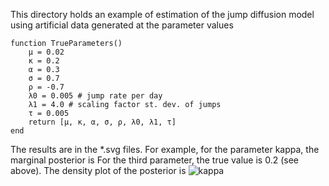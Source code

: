 This directory holds an example of estimation of the jump diffusion model using artificial data generated at the parameter values
```
function TrueParameters()
    μ = 0.02
    κ = 0.2
    α = 0.3
    σ = 0.7
    ρ = -0.7
    λ0 = 0.005 # jump rate per day
    λ1 = 4.0 # scaling factor st. dev. of jumps
    τ = 0.005
    return [μ, κ, α, σ, ρ, λ0, λ1, τ]
end
```

The results are in the *.svg files. For example, for the parameter kappa, the marginal posterior is
For the third parameter, the true value is 0.2 (see above). The density plot of the posterior is
![kappa](https://github.com/mcreel/SNM/blob/master/examples/JD/SimulationEstimation/kappa.svg)

